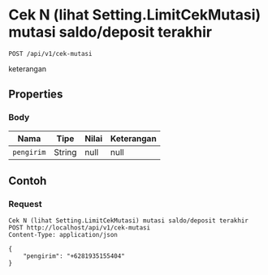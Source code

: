 # Cek N (lihat Setting.LimitCekMutasi) mutasi saldo/deposit terakhir
```http
POST /api/v1/cek-mutasi
```
keterangan
## Properties
### Body
Nama | Tipe | Nilai | Keterangan
--- | --- | --- | ---
<code>pengirim</code> | String | null | null

## Contoh

### Request
```http
Cek N (lihat Setting.LimitCekMutasi) mutasi saldo/deposit terakhir
POST http://localhost/api/v1/cek-mutasi
Content-Type: application/json

{
    "pengirim": "+6281935155404"
}
```

